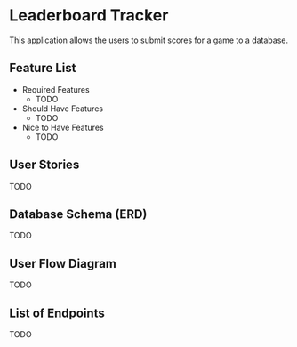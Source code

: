 # Leaderboard Tracker
This application allows the users to submit scores for a game to a database.
## Feature List
* Required Features
  * TODO
* Should Have Features
  * TODO
* Nice to Have Features
  * TODO
## User Stories
TODO
## Database Schema (ERD)
TODO
## User Flow Diagram
TODO
## List of Endpoints
TODO
